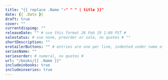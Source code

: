 ```yaml
---
title: "{{ replace .Name "-" " " | title }}"
date: {{ .Date }}
draft: true
cover: ""
currentdispimg: ""
releaseDate: "" # use this format 26 Feb 19 1:00 PST #
salestatus: # use none, preorder or sale, no quotes # ""
shortDescription: ""
eretailerButtons: "" # entries are one per line, indented under name of param, like so Retailer: http://serenabell.com/r/Book-Retailer #
seriesName: ""
seriesorder: # numeral, no quotes #
url: "/books/{{ .Name }}"
includeinbooks: true
includeinseries: true
---
```


